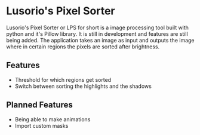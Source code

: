 # Lusorio's Pixel Sorter

Lusorio's Pixel Sorter or LPS for short is a image processing tool built with
python and it's Pillow library. It is still in development and features are
still being added. The application takes an image as input and outputs the image
where in certain regions the pixels are sorted after brightness.

## Features
- Threshold for which regions get sorted
- Switch between sorting the highlights and the shadows

## Planned Features
- Being able to make animations
- Import custom masks
